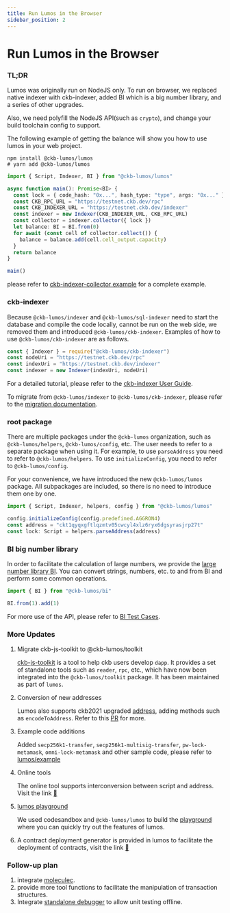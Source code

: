 ```yaml
---
title: Run Lumos in the Browser
sidebar_position: 2
---
```


# Run Lumos in the Browser

### TL;DR

Lumos was originally run on NodeJS only. To run on browser, we replaced native indexer with ckb-indexer, added BI which
is a big number library, and a series of other upgrades.

Also, we need polyfill the NodeJS API(such as `crypto`), and change your build toolchain config to support.

The following example of getting the balance will show you how to use lumos in your web project.

```shell
npm install @ckb-lumos/lumos
# yarn add @ckb-lumos/lumos
```

```ts
import { Script, Indexer, BI } from "@ckb-lumos/lumos"

async function main(): Promise<BI> {
  const lock = { code_hash: "0x...", hash_type: "type", args: "0x..." }
  const CKB_RPC_URL = "https://testnet.ckb.dev/rpc"
  const CKB_INDEXER_URL = "https://testnet.ckb.dev/indexer"
  const indexer = new Indexer(CKB_INDEXER_URL, CKB_RPC_URL)
  const collector = indexer.collector({ lock })
  let balance: BI = BI.from(0)
  for await (const cell of collector.collect()) {
    balance = balance.add(cell.cell_output.capacity)
  }
  return balance
}

main()
```

please refer
to [ckb-indexer-collector example](https://github.com/ckb-js/lumos/blob/develop/examples/ckb-indexer-collector.ts) for a
complete example.

### ckb-indexer

Because `@ckb-lumos/indexer` and `@ckb-lumos/sql-indexer` need to start the database and compile the code locally,
cannot be run on the web side, we removed them and introduced `@ckb-lumos/ckb-indexer`. Examples of how to
use `@ckb-lumos/ckb-indexer` are as follows.

```jsx
const { Indexer } = require("@ckb-lumos/ckb-indexer")
const nodeUri = "https://testnet.ckb.dev/rpc"
const indexUri = "https://testnet.ckb.dev/indexer"
const indexer = new Indexer(indexUri, nodeUri)
```

For a detailed tutorial, please refer to
the [ckb-indexer User Guide](https://github.com/ckb-js/lumos/tree/develop/packages/ckb-indexer).

To migrate from `@ckb-lumos/indexer` to `@ckb-lumos/ckb-indexer`, please refer to
the [migration documentation](https://github.com/ckb-js/lumos/blob/develop/packages/ckb-indexer/mirgation.md).

### root package

There are multiple packages under the `@ckb-lumos` organization, such as `@ckb-lumos/helpers`, `@ckb-lumos/config`, etc.
The user needs to refer to a separate package when using it. For example, to use `parseAddress` you need to refer
to `@ckb-lumos/helpers`. To use `initializeConfig`, you need to refer to `@ckb-lumos/config`.

For your convenience, we have introduced the new `@ckb-lumos/lumos` package. All subpackages are included, so there is
no need to introduce them one by one.

```ts
import { Script, Indexer, helpers, config } from "@ckb-lumos/lumos"

config.initializeConfig(config.predefined.AGGRON4)
const address = "ckt1qyqxgftlqzmtv05cwcyl4xlz6ryx6dgsyrasjrp27t"
const lock: Script = helpers.parseAddress(address)
```

### BI big number library

In order to facilitate the calculation of large numbers, we provide
the [large number library BI](https://github.com/ckb-js/lumos/tree/develop/packages/bi). You can convert strings,
numbers, etc. to and from BI and perform some common operations.

```jsx
import { BI } from "@ckb-lumos/bi"

BI.from(1).add(1)
```

For more use of the API, please refer
to [BI Test Cases](https://github.com/ckb-js/lumos/blob/develop/packages/bi/tests/index.test.ts).

### More Updates

1. Migrate ckb-js-toolkit to @ckb-lumos/toolkit

   [ckb-js-toolkit](https://github.com/nervosnetwork/ckb-js-toolkit) is a tool to help ckb users develop `dapp`. It
   provides a set of standalone tools such as `reader`, `rpc`, etc., which have now been integrated into
   the `@ckb-lumos/toolkit` package. It has been maintained as part of `lumos`.

2. Conversion of new addresses

   Lumos also supports ckb2021 upgraded [address](https://github.com/nervosnetwork/rfcs/pull/239/files), adding methods
   such as `encodeToAddress`. Refer to this [PR](https://github.com/ckb-js/lumos/pull/205) for more.

3. Example code additions

   Added `secp256k1-transfer`, `secp256k1-multisig-transfer`, `pw-lock-metamask`, `omni-lock-metamask` and other sample
   code, please refer to [lumos/example](https://github.com/ckb-js/lumos/tree/develop/examples)

4. Online tools

   The online tool supports interconversion between script and address. Visit the
   link [🔗](https://nervosnetwork.github.io/lumos/tools/address-conversion)

5. [lumos playground](https://codesandbox.io/s/objective-cloud-282i4?file=/src/index.js)

   We used codesandbox and `@ckb-lumos/lumos` to build
   the [playground](https://codesandbox.io/s/objective-cloud-282i4?file=/src/index.js) where you can quickly try out the
   features of lumos.

6. A contract deployment generator is provided in lumos to facilitate the deployment of contracts, visit the
   link [🔗](https://github.com/ckb-js/lumos/tree/develop/packages/common-scripts#usage)

### Follow-up plan

1. integrate [moleculec](https://github.com/nervosnetwork/molecule).
2. provide more tool functions to facilitate the manipulation of transaction structures.
3. Integrate [standalone debugger](https://github.com/nervosnetwork/ckb-standalone-debugger) to allow unit testing
   offline.
